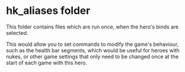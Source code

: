 # hk_aliases folder
This folder contains files which are run once, when the hero's binds are selected.

This would allow you to set commands to modify the game's behaviour, such as
the health bar segments, which would be useful for heroes with nukes, or other
game settings that only need to be changed once at the start of each game with
this hero.
